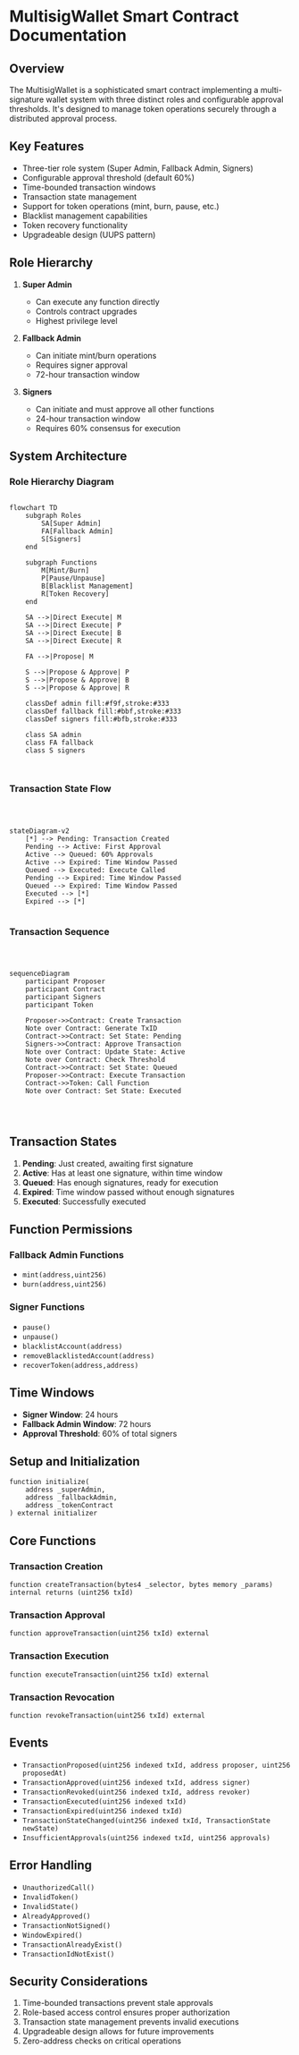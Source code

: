 # MultisigWallet Smart Contract Documentation

## Overview

The MultisigWallet is a sophisticated smart contract implementing a multi-signature wallet system with three distinct roles and configurable approval thresholds. It's designed to manage token operations securely through a distributed approval process.

## Key Features

- Three-tier role system (Super Admin, Fallback Admin, Signers)
- Configurable approval threshold (default 60%)
- Time-bounded transaction windows
- Transaction state management
- Support for token operations (mint, burn, pause, etc.)
- Blacklist management capabilities
- Token recovery functionality
- Upgradeable design (UUPS pattern)

## Role Hierarchy

1. **Super Admin**
   - Can execute any function directly
   - Controls contract upgrades
   - Highest privilege level

2. **Fallback Admin**
   - Can initiate mint/burn operations
   - Requires signer approval
   - 72-hour transaction window

3. **Signers**
   - Can initiate and must approve all other functions
   - 24-hour transaction window
   - Requires 60% consensus for execution

## System Architecture

### Role Hierarchy Diagram



```mermaid

flowchart TD
    subgraph Roles
        SA[Super Admin]
        FA[Fallback Admin]
        S[Signers]
    end

    subgraph Functions
        M[Mint/Burn]
        P[Pause/Unpause]
        B[Blacklist Management]
        R[Token Recovery]
    end

    SA -->|Direct Execute| M
    SA -->|Direct Execute| P
    SA -->|Direct Execute| B
    SA -->|Direct Execute| R
    
    FA -->|Propose| M
    
    S -->|Propose & Approve| P
    S -->|Propose & Approve| B
    S -->|Propose & Approve| R

    classDef admin fill:#f9f,stroke:#333
    classDef fallback fill:#bbf,stroke:#333
    classDef signers fill:#bfb,stroke:#333
    
    class SA admin
    class FA fallback
    class S signers



```

### Transaction State Flow


```mermaid



stateDiagram-v2
    [*] --> Pending: Transaction Created
    Pending --> Active: First Approval
    Active --> Queued: 60% Approvals
    Active --> Expired: Time Window Passed
    Queued --> Executed: Execute Called
    Pending --> Expired: Time Window Passed
    Queued --> Expired: Time Window Passed
    Executed --> [*]
    Expired --> [*]


```

### Transaction Sequence


```mermaid



sequenceDiagram
    participant Proposer
    participant Contract
    participant Signers
    participant Token

    Proposer->>Contract: Create Transaction
    Note over Contract: Generate TxID
    Contract->>Contract: Set State: Pending
    Signers->>Contract: Approve Transaction
    Note over Contract: Update State: Active
    Note over Contract: Check Threshold
    Contract->>Contract: Set State: Queued
    Proposer->>Contract: Execute Transaction
    Contract->>Token: Call Function
    Note over Contract: Set State: Executed

  
    
```

## Transaction States

1. **Pending**: Just created, awaiting first signature
2. **Active**: Has at least one signature, within time window
3. **Queued**: Has enough signatures, ready for execution
4. **Expired**: Time window passed without enough signatures
5. **Executed**: Successfully executed

## Function Permissions

### Fallback Admin Functions
- `mint(address,uint256)`
- `burn(address,uint256)`

### Signer Functions
- `pause()`
- `unpause()`
- `blacklistAccount(address)`
- `removeBlacklistedAccount(address)`
- `recoverToken(address,address)`

## Time Windows

- **Signer Window**: 24 hours
- **Fallback Admin Window**: 72 hours
- **Approval Threshold**: 60% of total signers

## Setup and Initialization

```solidity
function initialize(
    address _superAdmin,
    address _fallbackAdmin,
    address _tokenContract
) external initializer
```

## Core Functions

### Transaction Creation
```solidity
function createTransaction(bytes4 _selector, bytes memory _params) internal returns (uint256 txId)
```

### Transaction Approval
```solidity
function approveTransaction(uint256 txId) external
```

### Transaction Execution
```solidity
function executeTransaction(uint256 txId) external
```

### Transaction Revocation
```solidity
function revokeTransaction(uint256 txId) external
```

## Events

- `TransactionProposed(uint256 indexed txId, address proposer, uint256 proposedAt)`
- `TransactionApproved(uint256 indexed txId, address signer)`
- `TransactionRevoked(uint256 indexed txId, address revoker)`
- `TransactionExecuted(uint256 indexed txId)`
- `TransactionExpired(uint256 indexed txId)`
- `TransactionStateChanged(uint256 indexed txId, TransactionState newState)`
- `InsufficientApprovals(uint256 indexed txId, uint256 approvals)`

## Error Handling

- `UnauthorizedCall()`
- `InvalidToken()`
- `InvalidState()`
- `AlreadyApproved()`
- `TransactionNotSigned()`
- `WindowExpired()`
- `TransactionAlreadyExist()`
- `TransactionIdNotExist()`

## Security Considerations

1. Time-bounded transactions prevent stale approvals
2. Role-based access control ensures proper authorization
3. Transaction state management prevents invalid executions
4. Upgradeable design allows for future improvements
5. Zero-address checks on critical operations